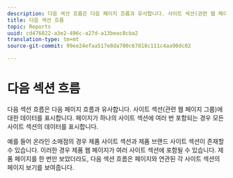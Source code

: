 ```yaml
---
description: 다음 섹션 흐름은 다음 페이지 흐름과 유사합니다. 사이트 섹션(관련 웹 페이지 그룹)에 대한 데이터를 표시합니다. 페이지가 하나의 사이트 섹션에 여러 번 포함되는 경우 모든 사이트 섹션의 데이터를 표시합니다.
title: 다음 섹션 흐름
topic: Reports
uuid: cd476822-a3e2-496c-a27d-a13beac8cba2
translation-type: tm+mt
source-git-commit: 99ee24efaa517e8da700c67818c111c4aa90dc02

---
```



# 다음 섹션 흐름

다음 섹션 흐름은 다음 페이지 흐름과 유사합니다. 사이트 섹션(관련 웹 페이지 그룹)에 대한 데이터를 표시합니다. 페이지가 하나의 사이트 섹션에 여러 번 포함되는 경우 모든 사이트 섹션의 데이터를 표시합니다.

예를 들어 온라인 소매점의 경우 제품 사이트 섹션과 제품 브랜드 사이트 섹션이 존재할 수 있습니다. 이러한 경우 제품 웹 페이지가 여러 사이트 섹션에 포함될 수 있습니다. 제품 페이지를 한 번만 보았더라도, 다음 섹션 흐름은 페이지와 연관된 각 사이트 섹션의 페이지 보기를 보여줍니다.
